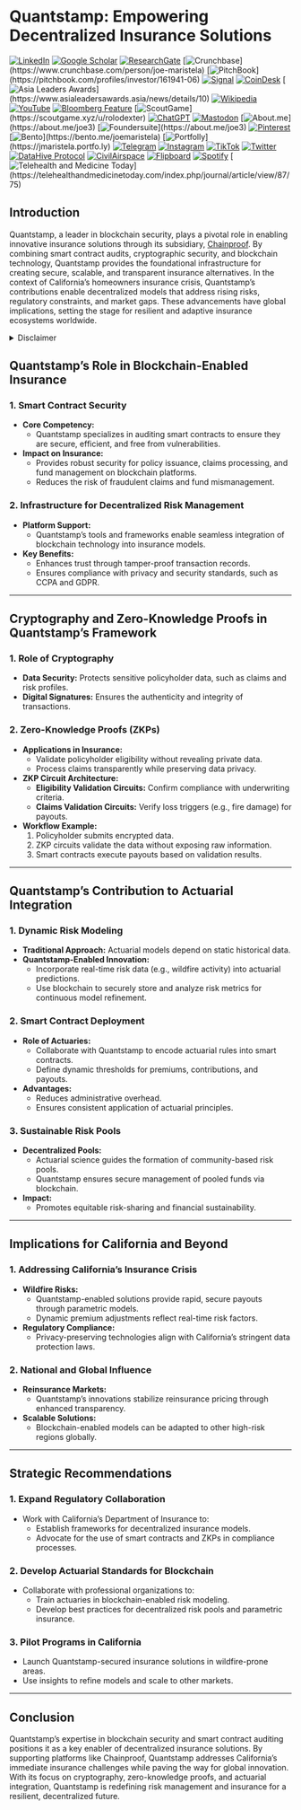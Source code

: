 # Quantstamp: Empowering Decentralized Insurance Solutions

[![LinkedIn](https://img.shields.io/badge/LinkedIn-Profile-0077B5?style=flat-square\&logo=linkedin\&logoColor=white)](https://linkedin.com/in/rolodexter) [![Google Scholar](https://img.shields.io/badge/Google_Scholar-Profile-4285F4?style=flat-square\&logo=googlescholar\&logoColor=white)](https://scholar.google.com/citations?user=gHTHirEAAAAJ) [![ResearchGate](https://img.shields.io/badge/ResearchGate-Profile-00CCBB?style=flat-square\&logo=researchgate\&logoColor=white)](https://www.researchgate.net/profile/Joe-Maristela-2) [![Crunchbase](https://img.shields.io/badge/Crunchbase-Profile-0288D1?style=flat-square\&logo=data:image/svg+xml;base64,PHN...)](https://www.crunchbase.com/person/joe-maristela) [![PitchBook](https://img.shields.io/badge/PitchBook-Profile-003B6B?style=flat-square\&logo=data:image/svg+xml;base64,PHN...)](https://pitchbook.com/profiles/investor/161941-06) [![Signal](https://img.shields.io/badge/Signal-Profile-6E97F0?style=flat-square\&logo=signal\&logoColor=white)](https://signal.nfx.com/investors/joe-maristela) [![CoinDesk](https://img.shields.io/badge/CoinDesk-Contributor-F7931A?style=flat-square\&logo=news\&logoColor=white)](https://www.coindesk.com/author/joe-maristela) [![Asia Leaders Awards](https://img.shields.io/badge/Asia_Leaders_Awards-Feature-DA291C?style=flat-square\&logo=data:image/svg+xml;base64,PHN...)](https://www.asialeadersawards.asia/news/details/10) [![Wikipedia](https://img.shields.io/badge/Wikipedia-Profile-000000?style=flat-square\&logo=wikipedia\&logoColor=white)](https://en.wikipedia.org/wiki/File:Joe_Maristela_in_Paniqui_Tarlac_Tech_Seminar_2015.jpg) [![YouTube](https://img.shields.io/badge/YouTube-Channel-FF0000?style=flat-square\&logo=youtube\&logoColor=white)](https://www.youtube.com/@rolodexter) [![Bloomberg Feature](https://img.shields.io/badge/Bloomberg-Feature-5E5E5E?style=flat-square\&logo=youtube\&logoColor=white)](https://www.youtube.com/watch?v=Ep8Mo0kRjaY) [![ScoutGame](https://img.shields.io/badge/ScoutGame-Profile-8A2BE2?style=flat-square\&logo=data:image/svg+xml;base64,PHN...)](https://scoutgame.xyz/u/rolodexter) [![ChatGPT](https://img.shields.io/badge/ChatGPT-Resume_and_Biodata-00A67E?style=flat-square\&logo=chatgpt\&logoColor=white)](https://chatgpt.com/g/g-675caa5a54e88191bd807764592df744-joe-s-resume-and-application-data) [![Mastodon](https://img.shields.io/badge/Mastodon-Profile-6364FF?style=flat-square\&logo=mastodon\&logoColor=white)](https://mastodon.social/@JoeMaristela) [![About.me](https://img.shields.io/badge/About.me-Profile-000000?style=flat-square\&logo=data:image/svg+xml;base64,PHN...)](https://about.me/joe3) [![Foundersuite](https://img.shields.io/badge/Foundersuite-Profile-0056D2?style=flat-square\&logo=data:image/svg+xml;base64,PHN...)](https://about.me/joe3) [![Pinterest](https://img.shields.io/badge/Pinterest-@rolodexter-BD081C?style=flat-square\&logo=pinterest\&logoColor=white)](https://nl.pinterest.com/rolodexter/) [![Bento](https://img.shields.io/badge/Bento-Profile-F7931A?style=flat-square\&logo=data:image/svg+xml;base64,PHN...)](https://bento.me/joemaristela) [![Portfolly](https://img.shields.io/badge/Portfolly-Profile-F7931A?style=flat-square\&logo=data:image/svg+xml;base64,PHN...)](https://jmaristela.portfo.ly) [![Telegram](https://img.shields.io/badge/Telegram-Contact-2CA5E0?style=flat-square\&logo=telegram\&logoColor=white)](https://t.me/joemaristela) [![Instagram](https://img.shields.io/badge/Instagram-@joemaristela3-E4405F?style=flat-square\&logo=instagram\&logoColor=white)](https://www.instagram.com/joemaristela3/) [![TikTok](https://img.shields.io/badge/TikTok-@rolodexter-000000?style=flat-square\&logo=tiktok\&logoColor=white)](https://www.tiktok.com/@rolodexter) [![Twitter](https://img.shields.io/badge/Twitter-Profile-1DA1F2?style=flat-square\&logo=twitter\&logoColor=white)](https://twitter.com/joemaristela) [![DataHive Protocol](https://img.shields.io/badge/DataHive-Protocol-005F73?style=flat-square\&logo=github\&logoColor=white)](https://github.com/rolodexter/DataHive-Protocol) [![CivilAirspace](https://img.shields.io/badge/CivilAirspace-Project-023047?style=flat-square\&logo=github\&logoColor=white)](https://github.com/rolodexter/CivilAirspace) [![Flipboard](https://img.shields.io/badge/Flipboard-Magazine-E83151?style=flat-square\&logo=flipboard\&logoColor=white)](https://flipboard.com/@rolodexter/rolodexter-jergu04fz) [![Spotify](https://img.shields.io/badge/Spotify-Listen-1DB954?style=flat-square\&logo=spotify\&logoColor=white)](https://open.spotify.com/show/11s0wEdbc8k3caT6xur57a) [![Telehealth and Medicine Today](https://img.shields.io/badge/Telehealth-Article-0077B5?style=flat-square\&logo=data:image/svg+xml;base64,PHN...)](https://telehealthandmedicinetoday.com/index.php/journal/article/view/87/75)

## Introduction

Quantstamp, a leader in blockchain security, plays a pivotal role in enabling innovative insurance solutions through its subsidiary, [Chainproof](../AI/CHAINPROOF.md). By combining smart contract audits, cryptographic security, and blockchain technology, Quantstamp provides the foundational infrastructure for creating secure, scalable, and transparent insurance alternatives. In the context of California’s homeowners insurance crisis, Quantstamp’s contributions enable decentralized models that address rising risks, regulatory constraints, and market gaps. These advancements have global implications, setting the stage for resilient and adaptive insurance ecosystems worldwide.

<details>

<summary>Disclaimer</summary>

The author has no relationship or affiliation with [Quantstamp](QUANTSTAMP.md), the [Chainproof](../AI/CHAINPROOF.md) product, or any of their associated entities. The views expressed in this document are solely the author’s own and are provided for informational purposes only. Any references to Quantstamp or Chainproof are based on publicly available information and do not imply endorsement, partnership, or collaboration.

</details>

## Quantstamp’s Role in Blockchain-Enabled Insurance

### 1. **Smart Contract Security**

* **Core Competency:**
  * Quantstamp specializes in auditing smart contracts to ensure they are secure, efficient, and free from vulnerabilities.
* **Impact on Insurance:**
  * Provides robust security for policy issuance, claims processing, and fund management on blockchain platforms.
  * Reduces the risk of fraudulent claims and fund mismanagement.

### 2. **Infrastructure for Decentralized Risk Management**

* **Platform Support:**
  * Quantstamp’s tools and frameworks enable seamless integration of blockchain technology into insurance models.
* **Key Benefits:**
  * Enhances trust through tamper-proof transaction records.
  * Ensures compliance with privacy and security standards, such as CCPA and GDPR.

***

## Cryptography and Zero-Knowledge Proofs in Quantstamp’s Framework

### 1. **Role of Cryptography**

* **Data Security:** Protects sensitive policyholder data, such as claims and risk profiles.
* **Digital Signatures:** Ensures the authenticity and integrity of transactions.

### 2. **Zero-Knowledge Proofs (ZKPs)**

* **Applications in Insurance:**
  * Validate policyholder eligibility without revealing private data.
  * Process claims transparently while preserving data privacy.
* **ZKP Circuit Architecture:**
  * **Eligibility Validation Circuits:** Confirm compliance with underwriting criteria.
  * **Claims Validation Circuits:** Verify loss triggers (e.g., fire damage) for payouts.
* **Workflow Example:**
  1. Policyholder submits encrypted data.
  2. ZKP circuits validate the data without exposing raw information.
  3. Smart contracts execute payouts based on validation results.

***

## Quantstamp’s Contribution to Actuarial Integration

### 1. **Dynamic Risk Modeling**

* **Traditional Approach:** Actuarial models depend on static historical data.
* **Quantstamp-Enabled Innovation:**
  * Incorporate real-time risk data (e.g., wildfire activity) into actuarial predictions.
  * Use blockchain to securely store and analyze risk metrics for continuous model refinement.

### 2. **Smart Contract Deployment**

* **Role of Actuaries:**
  * Collaborate with Quantstamp to encode actuarial rules into smart contracts.
  * Define dynamic thresholds for premiums, contributions, and payouts.
* **Advantages:**
  * Reduces administrative overhead.
  * Ensures consistent application of actuarial principles.

### 3. **Sustainable Risk Pools**

* **Decentralized Pools:**
  * Actuarial science guides the formation of community-based risk pools.
  * Quantstamp ensures secure management of pooled funds via blockchain.
* **Impact:**
  * Promotes equitable risk-sharing and financial sustainability.

***

## Implications for California and Beyond

### 1. **Addressing California’s Insurance Crisis**

* **Wildfire Risks:**
  * Quantstamp-enabled solutions provide rapid, secure payouts through parametric models.
  * Dynamic premium adjustments reflect real-time risk factors.
* **Regulatory Compliance:**
  * Privacy-preserving technologies align with California’s stringent data protection laws.

### 2. **National and Global Influence**

* **Reinsurance Markets:**
  * Quantstamp’s innovations stabilize reinsurance pricing through enhanced transparency.
* **Scalable Solutions:**
  * Blockchain-enabled models can be adapted to other high-risk regions globally.

***

## Strategic Recommendations

### 1. **Expand Regulatory Collaboration**

* Work with California’s Department of Insurance to:
  * Establish frameworks for decentralized insurance models.
  * Advocate for the use of smart contracts and ZKPs in compliance processes.

### 2. **Develop Actuarial Standards for Blockchain**

* Collaborate with professional organizations to:
  * Train actuaries in blockchain-enabled risk modeling.
  * Develop best practices for decentralized risk pools and parametric insurance.

### 3. **Pilot Programs in California**

* Launch Quantstamp-secured insurance solutions in wildfire-prone areas.
* Use insights to refine models and scale to other markets.

***

## Conclusion

Quantstamp’s expertise in blockchain security and smart contract auditing positions it as a key enabler of decentralized insurance solutions. By supporting platforms like Chainproof, Quantstamp addresses California’s immediate insurance challenges while paving the way for global innovation. With its focus on cryptography, zero-knowledge proofs, and actuarial integration, Quantstamp is redefining risk management and insurance for a resilient, decentralized future.
